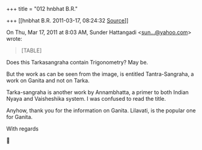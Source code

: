 +++
title = "012 hnbhat B.R."

+++
[[hnbhat B.R.	2011-03-17, 08:24:32 [Source](https://groups.google.com/g/samskrita/c/pWNFDE7apiw)]]



On Thu, Mar 17, 2011 at 8:03 AM, Sunder Hattangadi \<[sun...@yahoo.com]()\> wrote:  

> [TABLE]

  

Does this Tarkasangraha contain Trigonometry? May be.

  

But the work as can be seen from the image, is entitled Tantra-Sangraha, a work on Ganita and not on Tarka.

  

Tarka-sangraha is another work by Annambhatta, a primer to both Indian Nyaya and Vaisheshika system. I was confused to read the title.

  

Anyhow, thank you for the information on Ganita. Lilavati, is the popular one for Ganita.

  

With regards



